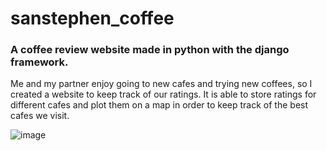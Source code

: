 # sanstephen_coffee
### A coffee review website made in python with the django framework.

Me and my partner enjoy going to new cafes and trying new coffees, so I created a website to keep track of our ratings. It is able to store ratings for different cafes and plot them on a map in order to keep track of the best cafes we visit.

![image](https://user-images.githubusercontent.com/87107274/206586892-fc6e6bb5-f88a-48a1-a226-6cbb50de8fa4.png)
